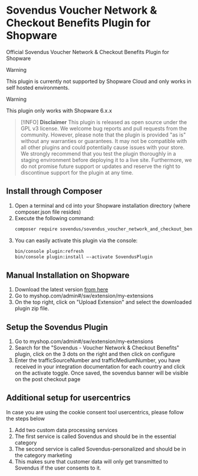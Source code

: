 # Sovendus Voucher Network & Checkout Benefits Plugin for Shopware

Official Sovendus Voucher Network & Checkout Benefits Plugin for Shopware

> [!WARNING]
> This plugin is currently not supported by Shopware Cloud and only works in self hosted environments.

> [!WARNING]
> This plugin only works with Shopware 6.x.x

> [!INFO]
> **Disclaimer**
> This plugin is released as open source under the GPL v3 license. We welcome bug reports and pull requests from the community. However, please note that the plugin is provided "as is" without any warranties or guarantees. It may not be compatible with all other plugins and could potentially cause issues with your store. We strongly recommend that you test the plugin thoroughly in a staging environment before deploying it to a live site. Furthermore, we do not promise future support or updates and reserve the right to discontinue support for the plugin at any time.

## Install through Composer

1. Open a terminal and cd into your Shopware installation directory (where composer.json file resides)
2. Execute the following command:
   ```bash
   composer require sovendus/sovendus_voucher_network_and_checkout_benefits
   ```
3. You can easily activate this plugin via the console:
    ``` bash
    bin/console plugin:refresh
    bin/console plugin:install –-activate SovendusPlugin
    ```

## Manual Installation on Shopware

1. Download the latest version [from here](https://github.com/Sovendus-GmbH/Sovendus-Shopware-Voucher-Network-and-Checkout-Benefits-Plugin/releases/)
2. Go to myshop.com/admin#/sw/extension/my-extensions
3. On the top right, click on "Upload Extension" and select the downloaded plugin zip file.

## Setup the Sovendus Plugin

1. Go to myshop.com/admin#/sw/extension/my-extensions
2. Search for the "Sovendus - Voucher Network & Checkout Benefits" plugin, click on the 3 dots on the right and then click on configure
3. Enter the trafficSourceNumber and trafficMediumNumber, you have received in your integration documentation for each country and click on the activate toggle. Once saved, the sovendus banner will be visible on the post checkout page

## Additional setup for usercentrics

In case you are using the cookie consent tool usercentrics, please follow the steps below

1. Add two custom data processing services
2. The first service is called Sovendus and should be in the essential category
3. The second service is called Sovendus-personalized and should be in the category marketing
4. This makes sure that customer data will only get transmitted to Sovendus if the user consents to it.
